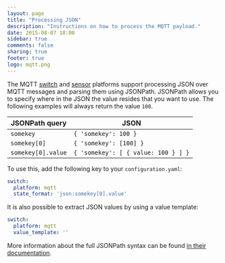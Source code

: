 ```yaml
---
layout: page
title: "Processing JSON"
description: "Instructions on how to process the MQTT payload."
date: 2015-08-07 18:00
sidebar: true
comments: false
sharing: true
footer: true
logo: mqtt.png
---
```


The MQTT [switch](/components/switch.mqtt/) and [sensor](/components/sensor.mqtt/) platforms support processing JSON over MQTT messages and parsing them using JSONPath. JSONPath allows you to specify where in the JSON the value resides that you want to use. The following examples will always return the value `100`.

| JSONPath query | JSON |
| -------------- | ---- |
| `somekey` | `{ 'somekey': 100 }`
| `somekey[0]` | `{ 'somekey': [100] }`
| `somekey[0].value` | `{ 'somekey': [ { value: 100 } ] }`

To use this, add the following key to your `configuration.yaml`:

```yaml
switch:
  platform: mqtt
  state_format: 'json:somekey[0].value'
```
It is also possible to extract JSON values by using a value template:

```yaml
switch:
  platform: mqtt
  value_template: ''
```

More information about the full JSONPath syntax can be found [in their documentation](https://github.com/kennknowles/python-jsonpath-rw#jsonpath-syntax).

